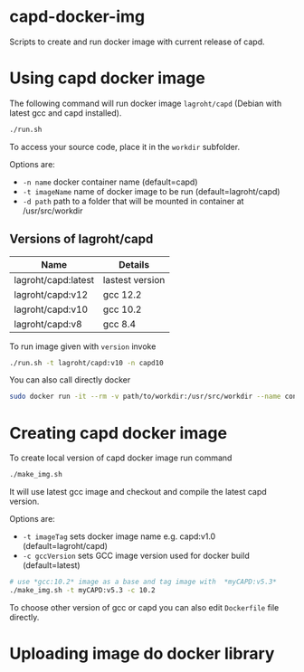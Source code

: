 # capd-docker-img

Scripts to create and run docker image with current release of capd.

# Using capd docker image

The following command will run docker image `lagroht/capd` (Debian with latest gcc and capd installed).  

```bash
./run.sh
```
To access your source code, place it in the `workdir` subfolder.

Options are:

*  `-n name`       docker container name          (default=capd)
*  `-t imageName`  name of docker image to be run (default=lagroht/capd)
*  `-d path`       path to a folder that will be mounted in container at /usr/src/workdir

## Versions of lagroht/capd

| Name | Details | 
|---- |---  |
|lagroht/capd:latest | lastest version |
|lagroht/capd:v12 | gcc 12.2 |
|lagroht/capd:v10 | gcc 10.2 |
|lagroht/capd:v8 | gcc 8.4 |


To run image given with `version` invoke

```bash
./run.sh -t lagroht/capd:v10 -n capd10
```
You can also call directly docker

```bash
sudo docker run -it --rm -v path/to/workdir:/usr/src/workdir --name containerName lagroht/capd:version
```

# Creating capd docker image

To create local version of capd docker image run command

```bash
./make_img.sh
```

It will use latest gcc image and checkout and compile the latest capd version.

Options are:

* `-t imageTag`     sets docker image name e.g.  capd:v1.0       (default=lagroht/capd)
*  `-c gccVersion`  sets GCC image version used for docker build (default=latest)

```bash
# use *gcc:10.2* image as a base and tag image with  *myCAPD:v5.3*
./make_img.sh -t myCAPD:v5.3 -c 10.2
```

To choose other version of gcc or capd you can also edit `Dockerfile` file directly. 

# Uploading image do docker library


